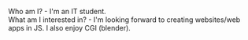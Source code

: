 Who am I? - I'm an IT student.                                                                                                                                        
What am I interested in? - I'm looking forward to creating websites/web apps in JS. I also enjoy CGI (blender).                                              
